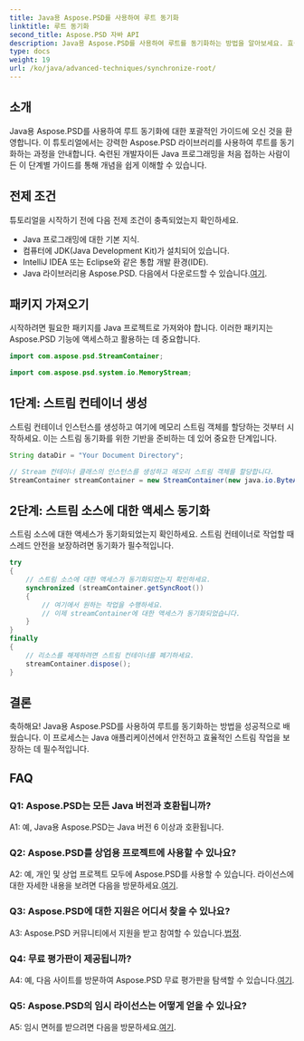 ```yaml
---
title: Java용 Aspose.PSD를 사용하여 루트 동기화
linktitle: 루트 동기화
second_title: Aspose.PSD 자바 API
description: Java용 Aspose.PSD를 사용하여 루트를 동기화하는 방법을 알아보세요. 효율적인 Java 스트림 작업을 위한 단계별 가이드를 따르세요.
type: docs
weight: 19
url: /ko/java/advanced-techniques/synchronize-root/
---
```

## 소개

Java용 Aspose.PSD를 사용하여 루트 동기화에 대한 포괄적인 가이드에 오신 것을 환영합니다. 이 튜토리얼에서는 강력한 Aspose.PSD 라이브러리를 사용하여 루트를 동기화하는 과정을 안내합니다. 숙련된 개발자이든 Java 프로그래밍을 처음 접하는 사람이든 이 단계별 가이드를 통해 개념을 쉽게 이해할 수 있습니다.

## 전제 조건

튜토리얼을 시작하기 전에 다음 전제 조건이 충족되었는지 확인하세요.

- Java 프로그래밍에 대한 기본 지식.
- 컴퓨터에 JDK(Java Development Kit)가 설치되어 있습니다.
- IntelliJ IDEA 또는 Eclipse와 같은 통합 개발 환경(IDE).
-  Java 라이브러리용 Aspose.PSD. 다음에서 다운로드할 수 있습니다.[여기](https://releases.aspose.com/psd/java/).

## 패키지 가져오기

시작하려면 필요한 패키지를 Java 프로젝트로 가져와야 합니다. 이러한 패키지는 Aspose.PSD 기능에 액세스하고 활용하는 데 중요합니다.

```java
import com.aspose.psd.StreamContainer;

import com.aspose.psd.system.io.MemoryStream;
```

## 1단계: 스트림 컨테이너 생성

스트림 컨테이너 인스턴스를 생성하고 여기에 메모리 스트림 객체를 할당하는 것부터 시작하세요. 이는 스트림 동기화를 위한 기반을 준비하는 데 있어 중요한 단계입니다.

```java
String dataDir = "Your Document Directory";

// Stream 컨테이너 클래스의 인스턴스를 생성하고 메모리 스트림 객체를 할당합니다.
StreamContainer streamContainer = new StreamContainer(new java.io.ByteArrayInputStream(new byte[0]));
```

## 2단계: 스트림 소스에 대한 액세스 동기화

스트림 소스에 대한 액세스가 동기화되었는지 확인하세요. 스트림 컨테이너로 작업할 때 스레드 안전을 보장하려면 동기화가 필수적입니다.

```java
try
{
    // 스트림 소스에 대한 액세스가 동기화되었는지 확인하세요.
    synchronized (streamContainer.getSyncRoot())
    {
        // 여기에서 원하는 작업을 수행하세요.
        // 이제 streamContainer에 대한 액세스가 동기화되었습니다.
    }
}
finally
{
    // 리소스를 해제하려면 스트림 컨테이너를 폐기하세요.
    streamContainer.dispose();
}
```

## 결론

축하해요! Java용 Aspose.PSD를 사용하여 루트를 동기화하는 방법을 성공적으로 배웠습니다. 이 프로세스는 Java 애플리케이션에서 안전하고 효율적인 스트림 작업을 보장하는 데 필수적입니다.

## FAQ

### Q1: Aspose.PSD는 모든 Java 버전과 호환됩니까?

A1: 예, Java용 Aspose.PSD는 Java 버전 6 이상과 호환됩니다.

### Q2: Aspose.PSD를 상업용 프로젝트에 사용할 수 있나요?

 A2: 예, 개인 및 상업 프로젝트 모두에 Aspose.PSD를 사용할 수 있습니다. 라이선스에 대한 자세한 내용을 보려면 다음을 방문하세요.[여기](https://purchase.aspose.com/buy).

### Q3: Aspose.PSD에 대한 지원은 어디서 찾을 수 있나요?

 A3: Aspose.PSD 커뮤니티에서 지원을 받고 참여할 수 있습니다.[법정](https://forum.aspose.com/c/psd/34).

### Q4: 무료 평가판이 제공됩니까?

 A4: 예, 다음 사이트를 방문하여 Aspose.PSD 무료 평가판을 탐색할 수 있습니다.[여기](https://releases.aspose.com/).

### Q5: Aspose.PSD의 임시 라이선스는 어떻게 얻을 수 있나요?

 A5: 임시 면허를 받으려면 다음을 방문하세요.[여기](https://purchase.aspose.com/temporary-license/).